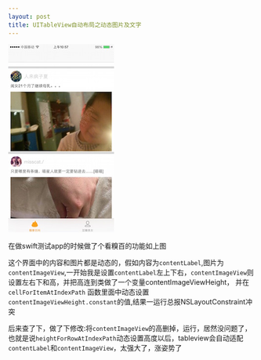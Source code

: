 ```yaml
---
layout: post
title: UITableView自动布局之动态图片及文字
---
```


![](https://raw.githubusercontent.com/QuanGe/QuanGe.github.io/master/images/qiubaiList.jpg)

在做swift测试app的时候做了个看糗百的功能如上图

这个界面中的内容和图片都是动态的，假如内容为`contentLabel`,图片为`contentImageView`,一开始我是设置`contentLabel`左上下右，`contentImageView`则设置左右下和高，并把高连到类做了一个变量contentImageViewHeight，
并在`cellForItemAtIndexPath` 函数里面中动态设置`contentImageViewHeight.constant`的值,结果一运行总报NSLayoutConstraint冲突

后来查了下，做了下修改:将`contentImageView`的高删掉，运行，居然没问题了，也就是说`heightForRowAtIndexPath`动态设置高度以后，tableview会自动适配`contentLabel`和`contentImageView`，太强大了，涨姿势了